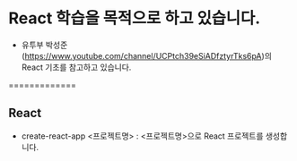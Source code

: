 
# React 학습을 목적으로 하고 있습니다.
* 유투부 박성준(https://www.youtube.com/channel/UCPtch39eSiADfztyrTks6pA)의 React 기초를 참고하고 있습니다.

=============
## React
* create-react-app <프로젝트명>  : <프로젝트명>으로 React 프로젝트를 생성합니다.

